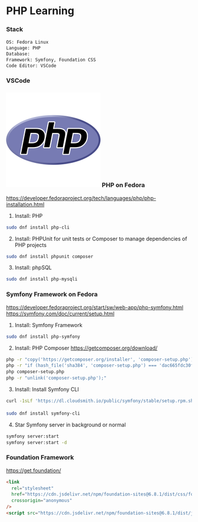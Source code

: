 # PHP Learning

### Stack

```
OS: Fedora Linux
Language: PHP
Database:
Framework: Symfony, Foundation CSS
Code Editor: VSCode
```

### VSCode

### ![PHP](/assets/img/php.svg) PHP on Fedora

https://developer.fedoraproject.org/tech/languages/php/php-installation.html

1. Install: PHP

```bash
sudo dnf install php-cli
```

2. Install: PHPUnit for unit tests or Composer to manage dependencies of PHP projects

```bash
sudo dnf install phpunit composer
```

3. Install: phpSQL

```bash
sudo dnf install php-mysqli
```

### Symfony Framework on Fedora

https://developer.fedoraproject.org/start/sw/web-app/php-symfony.html
https://symfony.com/doc/current/setup.html

1. Install: Symfony Framework

```bash
sudo dnf install php-symfony
```

2. Install: PHP Composer
   https://getcomposer.org/download/

```bash
php -r "copy('https://getcomposer.org/installer', 'composer-setup.php');"
php -r "if (hash_file('sha384', 'composer-setup.php') === 'dac665fdc30fdd8ec78b38b9800061b4150413ff2e3b6f88543c636f7cd84f6db9189d43a81e5503cda447da73c7e5b6') { echo 'Installer verified'; } else { echo 'Installer corrupt'; unlink('composer-setup.php'); } echo PHP_EOL;"
php composer-setup.php
php -r "unlink('composer-setup.php');"
```

3. Install: Install Symfony CLI

```bash
curl -1sLf 'https://dl.cloudsmith.io/public/symfony/stable/setup.rpm.sh' | sudo -E bash

sudo dnf install symfony-cli
```

4. Star Symfony server in background or normal

```bash
symfony server:start
symfony server:start -d
```

### Foundation Framework

https://get.foundation/

```html
<link
  rel="stylesheet"
  href="https://cdn.jsdelivr.net/npm/foundation-sites@6.8.1/dist/css/foundation.min.css"
  crossorigin="anonymous"
/>
<script src="https://cdn.jsdelivr.net/npm/foundation-sites@6.8.1/dist/js/foundation.min.js" crossorigin="anonymous"></script>
```
